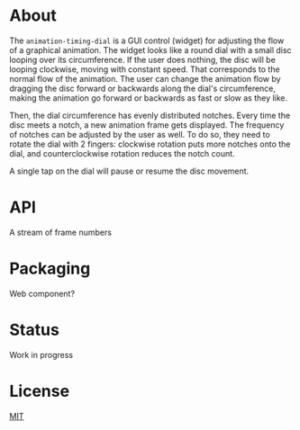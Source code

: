 # About

The `animation-timing-dial` is a GUI control (widget) for adjusting the flow of a graphical
animation. The widget looks like a round dial with a small disc looping over its circumference. If
the user does nothing, the disc will be looping clockwise, moving with constant speed. That
corresponds to the normal flow of the animation. The user can change the animation flow by dragging
the disc forward or backwards along the dial's circumference, making the animation go forward or
backwards as fast or slow as they like.

Then, the dial circumference has evenly distributed notches. Every time the disc meets a notch, a
new animation frame gets displayed. The frequency of notches can be adjusted by the user as well. To
do so, they need to rotate the dial with 2 fingers: clockwise rotation puts more notches onto the
dial, and counterclockwise rotation reduces the notch count.

A single tap on the dial will pause or resume the disc movement.

# API

A stream of frame numbers

# Packaging

Web component?

# Status

Work in progress

# License

[MIT](./blob/master/LICENSE)
